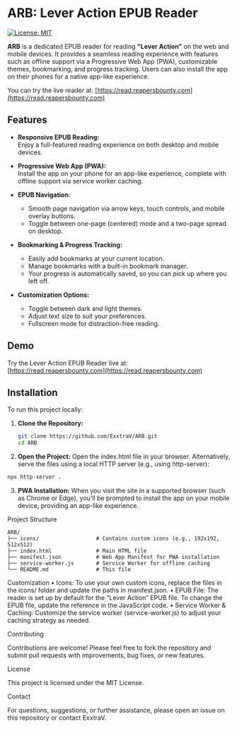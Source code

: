 # ARB: Lever Action EPUB Reader

[![License: MIT](https://img.shields.io/badge/License-MIT-yellow.svg)](LICENSE)

**ARB** is a dedicated EPUB reader for reading **"Lever Action"** on the web and mobile devices. It provides a seamless reading experience with features such as offline support via a Progressive Web App (PWA), customizable themes, bookmarking, and progress tracking. Users can also install the app on their phones for a native app-like experience.

You can try the live reader at: [https://read.reapersbounty.com](https://read.reapersbounty.com)

## Features

- **Responsive EPUB Reading:**  
  Enjoy a full-featured reading experience on both desktop and mobile devices.

- **Progressive Web App (PWA):**  
  Install the app on your phone for an app-like experience, complete with offline support via service worker caching.

- **EPUB Navigation:**  
  - Smooth page navigation via arrow keys, touch controls, and mobile overlay buttons.
  - Toggle between one-page (centered) mode and a two-page spread on desktop.

- **Bookmarking & Progress Tracking:**  
  - Easily add bookmarks at your current location.
  - Manage bookmarks with a built-in bookmark manager.
  - Your progress is automatically saved, so you can pick up where you left off.

- **Customization Options:**  
  - Toggle between dark and light themes.
  - Adjust text size to suit your preferences.
  - Fullscreen mode for distraction-free reading.

## Demo

Try the Lever Action EPUB Reader live at:  
[https://read.reapersbounty.com](https://read.reapersbounty.com)

## Installation

To run this project locally:

1. **Clone the Repository:**

   ```bash
   git clone https://github.com/ExxtraV/ARB.git
   cd ARB
   ```

2.	**Open the Project:**
Open the index.html file in your browser. Alternatively, serve the files using a local HTTP server (e.g., using http-server):
```bash
npx http-server .
```

3.	**PWA Installation:**
When you visit the site in a supported browser (such as Chrome or Edge), you’ll be prompted to install the app on your mobile device, providing an app-like experience.

Project Structure

```
ARB/
├── icons/                  # Contains custom icons (e.g., 192x192, 512x512)
├── index.html              # Main HTML file
├── manifest.json           # Web App Manifest for PWA installation
├── service-worker.js       # Service Worker for offline caching
└── README.md               # This file
```

Customization
	•	Icons:
To use your own custom icons, replace the files in the icons/ folder and update the paths in manifest.json.
	•	EPUB File:
The reader is set up by default for the “Lever Action” EPUB file. To change the EPUB file, update the reference in the JavaScript code.
	•	Service Worker & Caching:
Customize the service worker (service-worker.js) to adjust your caching strategy as needed.

Contributing

Contributions are welcome! Please feel free to fork the repository and submit pull requests with improvements, bug fixes, or new features.

License

This project is licensed under the MIT License.

Contact

For questions, suggestions, or further assistance, please open an issue on this repository or contact ExxtraV.
